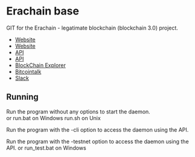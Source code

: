 # Erachain base 
GIT for the Erachain - legatimate blockchain (blockchain 3.0) project.

* [Website](http://Erachain.org)
* [Website](http://datachains.world)
* [API](http://datachainsworld.ru/index.php?topic=121.0)
* [API](http://datachains.world)
* [BlockChain Explorer](http://explorer.erachain.org:9047)
* [Bitcointalk](https://bitcointalk.org/index.php?topic=1894206.0)
* [Slack](https://erachain.slack.com/messages/@slackbot/)

## Running
Run the program without any options to start the daemon.  
or 
run.bat on Windows 
run.sh on Unix  

Run the program with the -cli option to access the daemon using the API.

Run the program with the -testnet option to access the daemon using the API.
or run_test.bat on Windows
